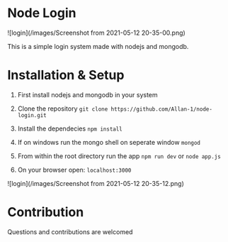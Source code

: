 # Node Login

![login](/images/Screenshot from 2021-05-12 20-35-00.png)

This is a simple login system made with nodejs and mongodb.

# Installation & Setup
1. First install nodejs and mongodb in your system

2. Clone the repository
`git clone https://github.com/Allan-1/node-login.git`

3. Install the dependecies
`npm install`

4. If on windows run the mongo shell on seperate window
`mongod`

5. From within the root directory run the app
`npm run dev` or  `node app.js`

6. On your browser open:
`localhost:3000`

![login](/images/Screenshot from 2021-05-12 20-35-12.png)

# Contribution
Questions and contributions are welcomed
